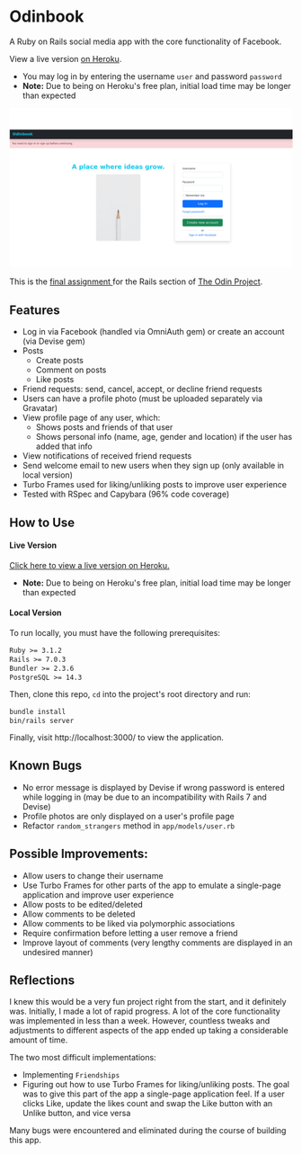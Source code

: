 # Odinbook

A Ruby on Rails social media app with the core functionality of Facebook.

View a live version [on Heroku](https://peaceful-gorge-29362.herokuapp.com/).
- You may log in by entering the username `user` and password `password`
- **Note:** Due to being on Heroku's free plan, initial load time may be longer than expected

![alt text](login_page.png?raw=true "screenshot of Odinbook's login page")

This is the [final assignment ](https://www.theodinproject.com/lessons/ruby-on-rails-rails-final-project) for the Rails section of [The Odin Project](https://www.theodinproject.com).

## Features
- Log in via Facebook (handled via OmniAuth gem) or create an account (via Devise gem)
- Posts
  - Create posts
  - Comment on posts
  - Like posts
- Friend requests: send, cancel, accept, or decline friend requests
- Users can have a profile photo (must be uploaded separately via Gravatar)
- View profile page of any user, which: 
  - Shows posts and friends of that user
  - Shows personal info (name, age, gender and location) if the user has added that info
- View notifications of received friend requests
- Send welcome email to new users when they sign up (only available in local version)
- Turbo Frames used for liking/unliking posts to improve user experience
- Tested with RSpec and Capybara (96% code coverage)

## How to Use
#### Live Version
[Click here to view a live version on Heroku.](https://peaceful-gorge-29362.herokuapp.com/)
- **Note:** Due to being on Heroku's free plan, initial load time may be longer than expected

#### Local Version
To run locally, you must have the following prerequisites:
```
Ruby >= 3.1.2
Rails >= 7.0.3
Bundler >= 2.3.6
PostgreSQL >= 14.3
```
Then, clone this repo, `cd` into the project's root directory and run:
```
bundle install
bin/rails server
```
Finally, visit http://localhost:3000/ to view the application.

## Known Bugs
- No error message is displayed by Devise if wrong password is entered while logging in (may be due to an incompatibility with Rails 7 and Devise)
- Profile photos are only displayed on a user's profile page
- Refactor `random_strangers` method in `app/models/user.rb`

## Possible Improvements:
- Allow users to change their username
- Use Turbo Frames for other parts of the app to emulate a single-page application and improve user experience
- Allow posts to be edited/deleted
- Allow comments to be deleted
- Allow comments to be liked via polymorphic associations
- Require confirmation before letting a user remove a friend
- Improve layout of comments (very lengthy comments are displayed in an undesired manner)

## Reflections
I knew this would be a very fun project right from the start, and it definitely was. Initially, I made a lot of rapid progress. A lot of the core functionality was implemented in less than a week. However, countless tweaks and adjustments to different aspects of the app ended up taking a considerable amount of time.

The two most difficult implementations:
- Implementing `Friendships`
- Figuring out how to use Turbo Frames for liking/unliking posts. The goal was to give this part of the app a single-page application feel. If a user clicks Like, update the likes count and swap the Like button with an Unlike button, and vice versa

Many bugs were encountered and eliminated during the course of building this app.
